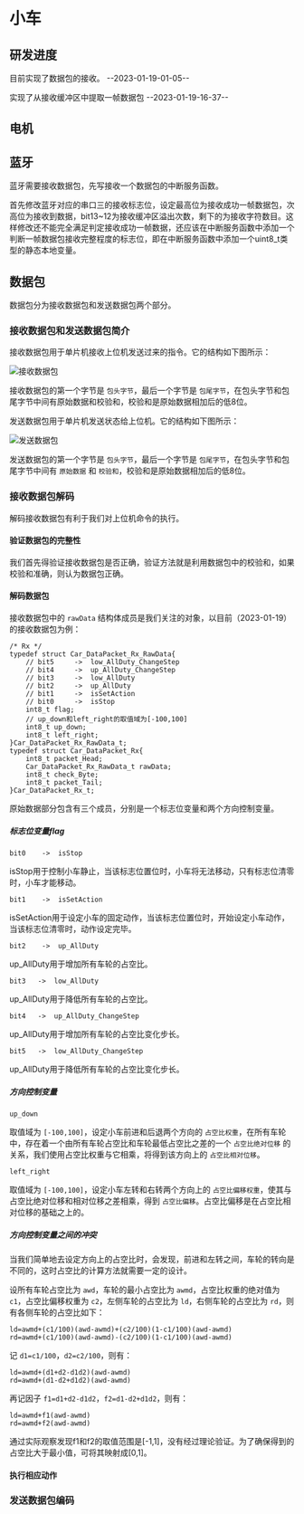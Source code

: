 # 小车 #

## 研发进度 ##

目前实现了数据包的接收。		--2023-01-19-01-05--

实现了从接收缓冲区中提取一帧数据包          --2023-01-19-16-37--

## 电机 ##

## 蓝牙 ##

蓝牙需要接收数据包，先写接收一个数据包的中断服务函数。

首先修改蓝牙对应的串口三的接收标志位，设定最高位为接收成功一帧数据包，次高位为接收到数据，bit13~12为接收缓冲区溢出次数，剩下的为接收字符数目。这样修改还不能完全满足判定接收成功一帧数据，还应该在中断服务函数中添加一个判断一帧数据包接收完整程度的标志位，即在中断服务函数中添加一个uint8_t类型的静态本地变量。

## 数据包 ##

数据包分为接收数据包和发送数据包两个部分。

### 接收数据包和发送数据包简介 ###

接收数据包用于单片机接收上位机发送过来的指令。它的结构如下图所示：

![接收数据包](./picts/%E6%8E%A5%E6%94%B6%E6%95%B0%E6%8D%AE%E5%8C%85.jpg)

接收数据包的第一个字节是 `包头字节`，最后一个字节是 `包尾字节`，在包头字节和包尾字节中间有原始数据和校验和，校验和是原始数据相加后的低8位。

发送数据包用于单片机发送状态给上位机。它的结构如下图所示：

![发送数据包](./picts/%E5%8F%91%E9%80%81%E6%95%B0%E6%8D%AE%E5%8C%85.jpg)

发送数据包的第一个字节是 `包头字节`，最后一个字节是 `包尾字节`，在包头字节和包尾字节中间有 `原始数据` 和 `校验和`，校验和是原始数据相加后的低8位。

### 接收数据包解码 ###

解码接收数据包有利于我们对上位机命令的执行。

#### 验证数据包的完整性 ####

我们首先得验证接收数据包是否正确，验证方法就是利用数据包中的校验和，如果校验和准确，则认为数据包正确。

#### 解码数据包 ####

接收数据包中的 `rawData` 结构体成员是我们关注的对象，以目前（2023-01-19）的接收数据包为例：

    /* Rx */
    typedef struct Car_DataPacket_Rx_RawData{
        // bit5		->	low_AllDuty_ChangeStep
        // bit4		->	up_AllDuty_ChangeStep
        // bit3		->	low_AllDuty
        // bit2		->	up_AllDuty
        // bit1		->	isSetAction
        // bit0		->	isStop
        int8_t flag;
        // up_down和left_right的取值域为[-100,100]
        int8_t up_down;
        int8_t left_right;
    }Car_DataPacket_Rx_RawData_t;
    typedef struct Car_DataPacket_Rx{
        int8_t packet_Head;
        Car_DataPacket_Rx_RawData_t rawData;
        int8_t check_Byte;
        int8_t packet_Tail;
    }Car_DataPacket_Rx_t;

原始数据部分包含有三个成员，分别是一个标志位变量和两个方向控制变量。

##### 标志位变量flag #####

`bit0    ->  isStop`

isStop用于控制小车静止，当该标志位置位时，小车将无法移动，只有标志位清零时，小车才能移动。

`bit1    ->  isSetAction`

isSetAction用于设定小车的固定动作，当该标志位置位时，开始设定小车动作，当该标志位清零时，动作设定完毕。

`bit2    ->  up_AllDuty`

up_AllDuty用于增加所有车轮的占空比。

`bit3	->	low_AllDuty`

up_AllDuty用于降低所有车轮的占空比。

`bit4	->	up_AllDuty_ChangeStep`

up_AllDuty用于增加所有车轮的占空比变化步长。

`bit5	->	low_AllDuty_ChangeStep`

up_AllDuty用于降低所有车轮的占空比变化步长。

##### 方向控制变量 #####

`up_down`

取值域为 `[-100,100]`，设定小车前进和后退两个方向的 `占空比权重`，在所有车轮中，存在着一个由所有车轮占空比和车轮最低占空比之差的一个 `占空比绝对位移` 的关系，我们使用占空比权重与它相乘，将得到该方向上的 `占空比相对位移`。

`left_right`

取值域为 `[-100,100]`，设定小车左转和右转两个方向上的 `占空比偏移权重`，使其与占空比绝对位移和相对位移之差相乘，得到 `占空比偏移`。占空比偏移是在占空比相对位移的基础之上的。

##### 方向控制变量之间的冲突 #####

当我们简单地去设定方向上的占空比时，会发现，前进和左转之间，车轮的转向是不同的，这时占空比的计算方法就需要一定的设计。

设所有车轮占空比为 `awd`，车轮的最小占空比为 `awmd`，占空比权重的绝对值为 `c1`，占空比偏移权重为 `c2`，左侧车轮的占空比为 `ld`，右侧车轮的占空比为 `rd`，则有各侧车轮的占空比如下：

    ld=awmd+(c1/100)(awd-awmd)+(c2/100)(1-c1/100)(awd-awmd)
    rd=awmd+(c1/100)(awd-awmd)-(c2/100)(1-c1/100)(awd-awmd)

记 `d1=c1/100`，`d2=c2/100`，则有：

    ld=awmd+(d1+d2-d1d2)(awd-awmd)
    rd=awmd+(d1-d2+d1d2)(awd-awmd)

再记因子 `f1=d1+d2-d1d2`，`f2=d1-d2+d1d2`，则有：

    ld=awmd+f1(awd-awmd)
    rd=awmd+f2(awd-awmd)

通过实际观察发现f1和f2的取值范围是[-1,1]，没有经过理论验证。为了确保得到的占空比大于最小值，可将其映射成[0,1]。

#### 执行相应动作 ####

### 发送数据包编码 ###
